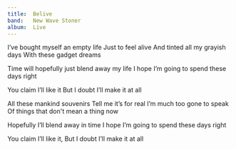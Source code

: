 ```yaml
---
title:  Belive
band:   New Wave Stoner
album:  Live
---
```


I’ve bought myself an empty life
Just to feel alive
And tinted all my grayish days
With these gadget dreams

Time will hopefully just blend away my life
I hope I’m going to spend these days right

You claim I’ll like it
But I doubt I’ll make it at all

All these mankind souvenirs
Tell me it’s for real
I’m much too gone to speak
Of things that don't mean a thing now

Hopefully I’ll blend away in time
I hope I’m going to spend these days right

You claim I’ll like it,
But I doubt I’ll make it at all

